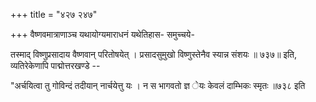 +++
title = "४२७ २४७"

+++
वैष्णवमात्राणाञ्च यथायोग्यमाराधनं यथेतिहास- समुच्चये- 

तस्माद् विष्णुप्रसादाय वैष्णवान् परितोषयेत् । प्रसादसुमुखो विष्णुस्तेनैव स्यान्न संशयः ॥ ७३७॥ इति, व्यतिरेकेणापि पाद्मोत्तरखण्डे -- 

"अर्चयित्वा तु गोविन्दं तदीयान् नार्चयेत्तु यः । न स भागवतो ज्ञ ेयः केवलं दाम्भिकः स्मृतः ॥७३८ इति 
